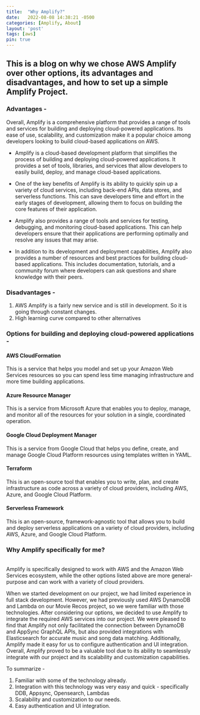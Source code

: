 ```yaml
---
title:  "Why Amplify?"
date:   2022-08-08 14:38:21 -0500
categories: [Amplify, About]
layout: 'post'
tags: [aws]
pin: true
---
```


## This is a blog on why we chose AWS Amplify over other options, its advantages and disadvantages, and how to set up a simple Amplify Project.

### Advantages - 
Overall, Amplify is a comprehensive platform that provides a range of tools and services for building and deploying cloud-powered applications. Its ease of use, scalability, and customization make it a popular choice among developers looking to build cloud-based applications on AWS.
* Amplify is a cloud-based development platform that simplifies the process of building and deploying cloud-powered applications. It provides a set of tools, libraries, and services that allow developers to easily build, deploy, and manage cloud-based applications.

* One of the key benefits of Amplify is its ability to quickly spin up a variety of cloud services, including back-end APIs, data stores, and serverless functions. This can save developers time and effort in the early stages of development, allowing them to focus on building the core features of their application.

* Amplify also provides a range of tools and services for testing, debugging, and monitoring cloud-based applications. This can help developers ensure that their applications are performing optimally and resolve any issues that may arise.

* In addition to its development and deployment capabilities, Amplify also provides a number of resources and best practices for building cloud-based applications. This includes documentation, tutorials, and a community forum where developers can ask questions and share knowledge with their peers.


### Disadvantages - 
1. AWS Amplify is a fairly new service and is still in development. So it is going through constant changes.
2. High learning curve compared to other alternatives

### Options for building and deploying cloud-powered applications - 
#### AWS CloudFormation
This is a service that helps you model and set up your Amazon Web Services resources so you can spend less time managing infrastructure and more time building applications.

#### Azure Resource Manager
This is a service from Microsoft Azure that enables you to deploy, manage, and monitor all of the resources for your solution in a single, coordinated operation.

#### Google Cloud Deployment Manager
This is a service from Google Cloud that helps you define, create, and manage Google Cloud Platform resources using templates written in YAML.

#### Terraform
This is an open-source tool that enables you to write, plan, and create infrastructure as code across a variety of cloud providers, including AWS, Azure, and Google Cloud Platform.

#### Serverless Framework
This is an open-source, framework-agnostic tool that allows you to build and deploy serverless applications on a variety of cloud providers, including AWS, Azure, and Google Cloud Platform.


### Why Amplify specifically for me?

<br> Amplify is specifically designed to work with AWS and the Amazon Web Services ecosystem, while the other options listed above are more general-purpose and can work with a variety of cloud providers.<br>

When we started development on our project, we had limited experience in full stack development. However, we had previously used AWS DynamoDB and Lambda on our Movie Recos project, so we were familiar with those technologies. After considering our options, we decided to use Amplify to integrate the required AWS services into our project. We were pleased to find that Amplify not only facilitated the connection between DynamoDB and AppSync GraphQL APIs, but also provided integrations with Elasticsearch for accurate music and song data matching. Additionally, Amplify made it easy for us to configure authentication and UI integration. Overall, Amplify proved to be a valuable tool due to its ability to seamlessly integrate with our project and its scalability and customization capabilities.

To summarize - 
1. Familiar with some of the technology already.
2. Integration with this technology was very easy and quick - specifically DDB, Appsync, Opensearch, Lambdas
3. Scalability and customization to our needs.
4. Easy authentication and UI integration.